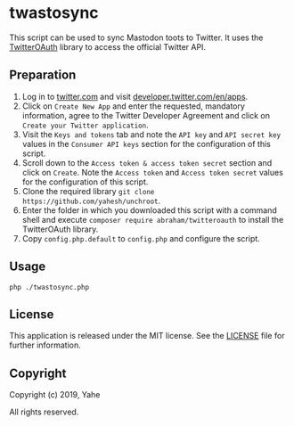 # twastosync

This script can be used to sync Mastodon toots to Twitter. It uses the [TwitterOAuth](https://twitteroauth.com/) library to access the official Twitter API.

## Preparation
1. Log in to [twitter.com](https://twitter.com/) and visit [developer.twitter.com/en/apps](https://developer.twitter.com/en/apps).
2. Click on `Create New App` and enter the requested, mandatory information, agree to the Twitter Developer Agreement and click on `Create your Twitter application`.
3. Visit the `Keys and tokens` tab and note the `API key` and `API secret key` values in the `Consumer API keys` section for the configuration of this script.
4. Scroll down to the `Access token & access token secret` section and click on `Create`. Note the `Access token` and `Access token secret` values for the configuration of this script.
5. Clone the required library `git clone https://github.com/yahesh/unchroot`.
6. Enter the folder in which you downloaded this script with a command shell and execute `composer require abraham/twitteroauth` to install the TwitterOAuth library.
7. Copy `config.php.default` to `config.php` and configure the script.

## Usage
```
php ./twastosync.php
```

## License
This application is released under the MIT license.
See the [LICENSE](LICENSE) file for further information.

## Copyright
Copyright (c) 2019, Yahe

All rights reserved.
